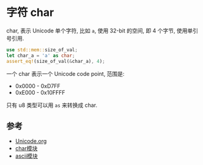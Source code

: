 
# 字符 char

char, 表示 Unicode 单个字符, 比如 `a`, 使用 32-bit 的空间, 即 4 个字节, 使用单引号引用.
```rust
use std::mem::size_of_val;
let char_a = 'a' as char;
assert_eq!(size_of_val(&char_a), 4);
```

一个 char 表示一个 Unicode code point, 范围是:
- 0x0000 - 0xD7FF
- 0xE000 - 0x10FFFF

只有 u8 类型可以用 `as` 来转换成 char.

## 参考
- [Unicode.org](https://home.unicode.org/)
- [char模块](https://doc.rust-lang.org/stable/std/char/index.html)
- [ascii模块](https://doc.rust-lang.org/stable/std/ascii/index.html)